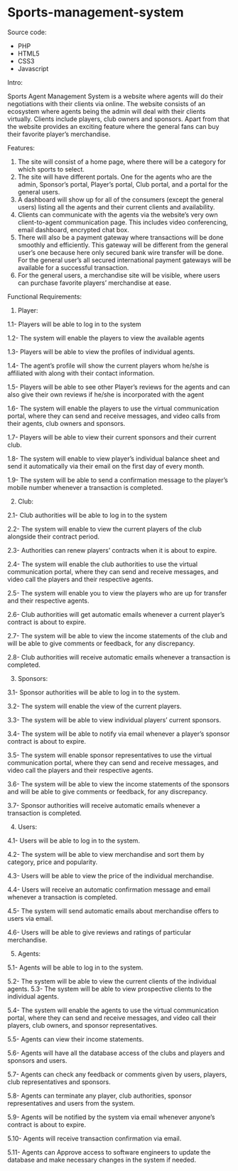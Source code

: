# Sports-management-system
Source code:
* PHP
* HTML5
* CSS3
* Javascript

Intro:

Sports Agent Management System is a website where agents will do their negotiations with their clients via online. The website consists of an ecosystem where agents being the admin will deal with their clients virtually. Clients include players, club owners and sponsors. Apart from that the website provides an exciting feature where the general fans can buy their favorite player’s merchandise.

Features:

1. The site will consist of a home page, where there will be a category for which sports to select.
2. The site will have different portals. One for the agents who are the admin, Sponsor’s portal, Player’s portal, Club portal, and a portal for the general users. 
3. A dashboard will show up for all of the consumers (except the general users) listing all the agents and their current clients and availability. 
4. Clients can communicate with the agents via the website’s very own client-to-agent communication page. This includes video conferencing, email dashboard, encrypted chat box.
5. There will also be a payment gateway where transactions will be done smoothly and efficiently. This gateway will be different from the general user’s one because here only secured bank wire transfer will be done. For the general user’s all secured international payment gateways will be available for a successful transaction.
6. For the general users, a merchandise site will be visible, where users can purchase favorite players’ merchandise at ease.

Functional Requirements: 

1. Player:

1.1- Players will be able to log in to the system 

1.2- The system will enable the players to view the available agents 

1.3- Players will be able to view the profiles of individual agents. 

1.4- The agent’s profile will show the current players whom he/she is affiliated with along with their contact information. 

1.5- Players will be able to see other Player’s reviews for the agents and can also give  their own reviews if he/she is incorporated with the agent 

1.6- The system will enable the players to use the virtual communication portal, where they can send and receive messages, and video calls from their agents, club owners and sponsors. 

1.7- Players will be able to view their current sponsors and their current club. 

1.8- The system will enable to view player’s individual balance sheet and send it automatically via their email on the first day of every month. 

1.9- The system will be able to send a confirmation message to the player’s mobile number whenever a transaction is completed. 

2. Club: 

2.1- Club authorities will be able to log in to the system 

2.2- The system will enable to view the current players of the club alongside their contract period. 

2.3- Authorities can renew players’ contracts when it is about to expire.

2.4- The system will enable the club authorities to use the virtual communication portal, where they can send and receive messages, and video call the players and their respective agents. 

2.5- The system will enable you to view the players who are up for transfer and their respective agents. 

2.6- Club authorities will get automatic emails whenever a current player’s contract is about to expire.

2.7- The system will be able to view the income statements of the club and will be able to give comments or feedback, for any discrepancy. 

2.8- Club authorities will receive automatic emails whenever a transaction is completed. 

3. Sponsors:

3.1- Sponsor authorities will be able to log in to the system. 

3.2- The system will enable the view of the current players. 

3.3- The system will be able to view individual players’ current sponsors. 


3.4- The system will be able to notify via email whenever a player’s sponsor contract is about to expire. 

3.5- The system will enable sponsor representatives to use the virtual communication portal, where they can send and receive messages, and video call the players and their respective agents. 

3.6- The system will be able to view the income statements of the sponsors and will be able to give comments or feedback, for any discrepancy. 

3.7- Sponsor authorities will receive automatic emails whenever a transaction is completed. 

4. Users: 

4.1- Users will be able to log in to the system. 

4.2- The system will be able to view merchandise and sort them by category, price and popularity. 

4.3- Users will be able to view the price of the individual merchandise. 

4.4- Users will receive an automatic confirmation message and email whenever a  transaction is completed. 

4.5- The system will send automatic emails about merchandise offers to users via email. 

4.6- Users will be able to give reviews and ratings of particular merchandise. 

5. Agents:

5.1- Agents will be able to log in to the system. 

5.2- The system will be able to view the current clients of the individual agents. 5.3- The system will be able to view prospective clients to the individual agents.

5.4- The system will enable the agents to use the virtual communication portal, where they can send and receive messages, and video call their players,		 club owners, and sponsor representatives. 

5.5- Agents can view their income statements. 

5.6- Agents will have all the database access of the clubs and players and sponsors and  users. 

5.7- Agents can check any feedback or comments given by users, players, club representatives and sponsors. 

5.8- Agents can terminate any player, club authorities, sponsor representatives and users from the system. 

5.9- Agents will be notified by the system via email whenever anyone’s contract is about to expire. 

5.10- Agents will receive transaction confirmation via email. 

5.11- Agents can Approve access to software engineers to update the database and make necessary changes in the system if needed. 

